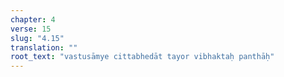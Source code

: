 ```yaml
---
chapter: 4
verse: 15
slug: "4.15"
translation: ""
root_text: "vastusāmye cittabhedāt tayor vibhaktaḥ panthāḥ"
---
```


